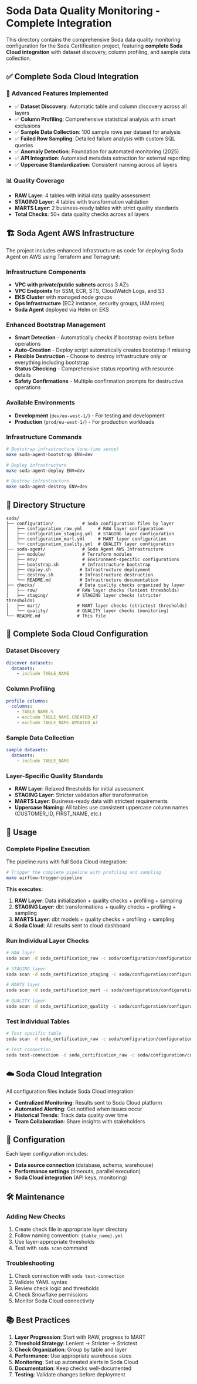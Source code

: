 # Soda Data Quality Monitoring - Complete Integration

This directory contains the comprehensive Soda data quality monitoring configuration for the Soda Certification project, featuring **complete Soda Cloud integration** with dataset discovery, column profiling, and sample data collection.

## ✅ **Complete Soda Cloud Integration**

### 🚀 **Advanced Features Implemented**
- ✅ **Dataset Discovery**: Automatic table and column discovery across all layers
- ✅ **Column Profiling**: Comprehensive statistical analysis with smart exclusions
- ✅ **Sample Data Collection**: 100 sample rows per dataset for analysis
- ✅ **Failed Row Sampling**: Detailed failure analysis with custom SQL queries
- ✅ **Anomaly Detection**: Foundation for automated monitoring (2025)
- ✅ **API Integration**: Automated metadata extraction for external reporting
- ✅ **Uppercase Standardization**: Consistent naming across all layers

### 📊 **Quality Coverage**
- **RAW Layer**: 4 tables with initial data quality assessment
- **STAGING Layer**: 4 tables with transformation validation
- **MARTS Layer**: 2 business-ready tables with strict quality standards
- **Total Checks**: 50+ data quality checks across all layers

## 🏗️ Soda Agent AWS Infrastructure

The project includes enhanced infrastructure as code for deploying Soda Agent on AWS using Terraform and Terragrunt:

### **Infrastructure Components**
- **VPC with private/public subnets** across 3 AZs
- **VPC Endpoints** for SSM, ECR, STS, CloudWatch Logs, and S3
- **EKS Cluster** with managed node groups
- **Ops Infrastructure** (EC2 instance, security groups, IAM roles)
- **Soda Agent** deployed via Helm on EKS

### **Enhanced Bootstrap Management**
- **Smart Detection** - Automatically checks if bootstrap exists before operations
- **Auto-Creation** - Deploy script automatically creates bootstrap if missing
- **Flexible Destruction** - Choose to destroy infrastructure only or everything including bootstrap
- **Status Checking** - Comprehensive status reporting with resource details
- **Safety Confirmations** - Multiple confirmation prompts for destructive operations

### **Available Environments**
- **Development** (`dev/eu-west-1/`) - For testing and development
- **Production** (`prod/eu-west-1/`) - For production workloads

### **Infrastructure Commands**
```bash
# Bootstrap infrastructure (one-time setup)
make soda-agent-bootstrap ENV=dev

# Deploy infrastructure
make soda-agent-deploy ENV=dev

# Destroy infrastructure
make soda-agent-destroy ENV=dev
```

## 📁 Directory Structure

```
soda/
├── configuration/           # Soda configuration files by layer
│   ├── configuration_raw.yml      # RAW layer configuration
│   ├── configuration_staging.yml  # STAGING layer configuration
│   ├── configuration_mart.yml     # MART layer configuration
│   └── configuration_quality.yml  # QUALITY layer configuration
├── soda-agent/              # Soda Agent AWS Infrastructure
│   ├── module/              # Terraform modules
│   ├── env/                 # Environment-specific configurations
│   ├── bootstrap.sh         # Infrastructure bootstrap
│   ├── deploy.sh           # Infrastructure deployment
│   ├── destroy.sh          # Infrastructure destruction
│   └── README.md           # Infrastructure documentation
├── checks/                 # Data quality checks organized by layer
│   ├── raw/               # RAW layer checks (lenient thresholds)
│   ├── staging/           # STAGING layer checks (stricter thresholds)
│   ├── mart/              # MART layer checks (strictest thresholds)
│   └── quality/           # QUALITY layer checks (monitoring)
└── README.md              # This file
```

## 🎯 Complete Soda Cloud Configuration

### **Dataset Discovery**
```yaml
discover datasets:
  datasets:
    - include TABLE_NAME
```

### **Column Profiling**
```yaml
profile columns:
  columns:
    - TABLE_NAME.%
    - exclude TABLE_NAME.CREATED_AT
    - exclude TABLE_NAME.UPDATED_AT
```

### **Sample Data Collection**
```yaml
sample datasets:
  datasets:
    - include TABLE_NAME
```

### **Layer-Specific Quality Standards**
- **RAW Layer**: Relaxed thresholds for initial assessment
- **STAGING Layer**: Stricter validation after transformation
- **MARTS Layer**: Business-ready data with strictest requirements
- **Uppercase Naming**: All tables use consistent uppercase column names (CUSTOMER_ID, FIRST_NAME, etc.)

## 🚀 Usage

### **Complete Pipeline Execution**
The pipeline runs with full Soda Cloud integration:

```bash
# Trigger the complete pipeline with profiling and sampling
make airflow-trigger-pipeline
```

**This executes:**
1. **RAW Layer**: Data initialization + quality checks + profiling + sampling
2. **STAGING Layer**: dbt transformations + quality checks + profiling + sampling
3. **MARTS Layer**: dbt models + quality checks + profiling + sampling
4. **Soda Cloud**: All results sent to cloud dashboard

### Run Individual Layer Checks
```bash
# RAW layer
soda scan -d soda_certification_raw -c soda/configuration/configuration_raw.yml soda/checks/raw/

# STAGING layer
soda scan -d soda_certification_staging -c soda/configuration/configuration_staging.yml soda/checks/staging/

# MARTS layer
soda scan -d soda_certification_mart -c soda/configuration/configuration_mart.yml soda/checks/mart/

# QUALITY layer
soda scan -d soda_certification_quality -c soda/configuration/configuration_quality.yml soda/checks/quality/
```

### Test Individual Tables
```bash
# Test specific table
soda scan -d soda_certification_raw -c soda/configuration/configuration_raw.yml soda/checks/raw/customers.yml

# Test connection
soda test-connection -d soda_certification_raw -c soda/configuration/configuration_raw.yml
```

## ☁️ Soda Cloud Integration

All configuration files include Soda Cloud integration:
- **Centralized Monitoring**: Results sent to Soda Cloud platform
- **Automated Alerting**: Get notified when issues occur
- **Historical Trends**: Track data quality over time
- **Team Collaboration**: Share insights with stakeholders

## 🔧 Configuration

Each layer configuration includes:
- **Data source connection** (database, schema, warehouse)
- **Performance settings** (timeouts, parallel execution)
- **Soda Cloud integration** (API keys, monitoring)

## 🛠️ Maintenance

### Adding New Checks
1. Create check file in appropriate layer directory
2. Follow naming convention: `{table_name}.yml`
3. Use layer-appropriate thresholds
4. Test with `soda scan` command

### Troubleshooting
1. Check connection with `soda test-connection`
2. Validate YAML syntax
3. Review check logic and thresholds
4. Check Snowflake permissions
5. Monitor Soda Cloud connectivity

## 📚 Best Practices

1. **Layer Progression**: Start with RAW, progress to MART
2. **Threshold Strategy**: Lenient → Stricter → Strictest
3. **Check Organization**: Group by table and layer
4. **Performance**: Use appropriate warehouse sizes
5. **Monitoring**: Set up automated alerts in Soda Cloud
6. **Documentation**: Keep checks well-documented
7. **Testing**: Validate changes before deployment

